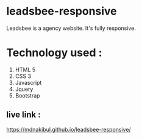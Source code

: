 # leadsbee-responsive
Leadsbee is a agency website. It's fully responsive. 
# Technology used : 
1. HTML 5
2. CSS 3
3. Javascript
4. Jquery
5. Bootstrap
 
 ## live link : 
https://mdnakibul.github.io/leadsbee-responsive/
